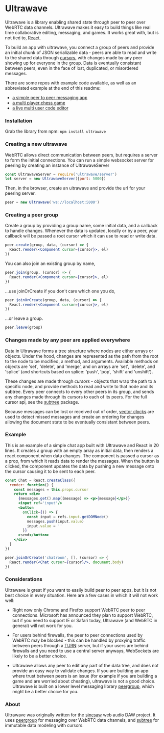 # Ultrawave

Ultrawave is a library enabling shared state through peer to peer over WebRTC data channels.  Ultrawave makes it easy to build things like real time collaborative editing, messaging, and games.  It works great with, but is not tied to, [React](//github.com/facebook/react).

To build an app with ultrawave, you connect a group of peers and provide an initial chunk of JSON serializable data - peers are able to read and write to the shared data through [cursors](//github.com/charlieschwabacher/subtree), with changes made by any peer showing up for everyone in the group.  Data is eventually consistant between peers, even in the face of lost, duplicated, or misordered messages.

There are some repos with example code available, as well as an abbreviated example at the end of this readme:
 - [a simple peer to peer messaging app](//github.com/charlieschwabacher/ultrawave-chat-example)
 - [a multi player chess game](//github.com/charlieschwabacher/ultrawave-chess-example)
 - [a live multi user code editor](//github.com/charlieschwabacher/ultrawave-editor-example)


### Installation

Grab the library from npm: `npm install ultrawave`


### Creating a new ultrawave

WebRTC allows direct communication between peers, but requires a server to form the initial connections.  You can run a simple websocket server for peering by creating an instance of UltrawaveServer

```javascript
const UltrawaveServer = require('ultrawave/server')
let server = new UltrawaveServer({port: 5000})
```

Then, in the browser, create an ultrawave and provide the url for your peering server.

```javascript
peer = new Ultrawave('ws://localhost:5000')
```


### Creating a peer group

Create a group by providing a group name, some initial data, and a callback to handle changes.  Whenever the data is updated, locally or by a peer, your callback will be passed a root cursor which it can use to read or write data.

```jsx
peer.create(group, data, (cursor) => {
  React.render(<Component cursor={cursor}>, el)
})
```
You can also join an existing group by name,
```jsx
peer.join(group, (cursor) => {
  React.render(<Component cursor={cursor}>, el)
})
```
...use joinOrCreate if you don't care which one you do,
```jsx
peer.joinOrCreate(group, data, (cursor) => {
  React.render(<Component cursor={cursor}>, el)
})
```
...or leave a group.
```javascript
peer.leave(group)
```


### Changes made by any peer are applied everywhere

Data in Ultrawave forms a tree structure where nodes are either arrays or objects.  Under the hood, changes are represented as the path from the root to the node to be modified, a method, and arguments.  Available methods on objects are 'set', 'delete', and 'merge', and on arrays are 'set', 'delete', and 'splice' (and shortcuts based on splice: 'push', 'pop', 'shift' and 'unshift').

These changes are made through *cursors* - objects that wrap the path to a specific node, and provide methods to read and write to that node and its subtree.  Every peer connects to every other peers in its group, and sends any changes made through its cursors to each of its peers.  For the full cursor api, see the [subtree](//github.com/charlieschwabacher/subtree) package.

Because messages can be lost or received out of order, [vector clocks](//en.wikipedia.org/wiki/Vector_clock) are used to detect missed messages and create an ordering for changes allowing the document state to be eventually consistant between peers.


### Example

This is an example of a simple chat app built with Ultrawave and React in 20 lines.  It creates a group with an empty array as initial data, then renders a react component when data changes.  The component is passed a cursor as a prop, from which it reads data to render the messages.  When the button is clicked, the component updates the data by pushing a new message onto the cursor causing it to be sent to each peer.

```jsx
const Chat = React.createClass({
  render: function() {
    const messages = this.props.cursor
    return <div>
      {messages.get().map((message) => <p>{message}</p>)}
      <input ref='input'/>
      <button
        onClick={() => {
          const input = refs.input.getDOMNode()
          messages.push(input.value)
          input.value = ''
        }}
      >send</button>
    </div>
  }
})

peer.joinOrCreate('chatroom', [], (cursor) => {
  React.render(<Chat cursor={cursor}/>, document.body)
})
```


### Considerations

Ultrawave is great if you want to easily build peer to peer apps, but it is not best choice in every situation.  Here are a few cases in which it will not work well:

- Right now only Chrome and Firefox support WebRTC peer to peer connections.  Microsoft has announced they plan to support WebRTC, but if you need to support IE or Safari today, Ultrawave (and WebRTC in general) will not work for you.

- For users behind firewalls, the peer to peer connections used by WebRTC may be blocked - this can be handled by proxying traffic between peers through a [TURN](//www.html5rocks.com/en/tutorials/webrtc/infrastructure/) server, but if your users are behind firewalls and you need to use a central server anyways, WebSockets are likely to be a better choice.

- Ultrawave allows any peer to edit any part of the data tree, and does not provide an easy way to validate changes.  If you are building an app where trust between peers is an issue (for example if you are building a game and are worried about cheating), ultrawave is not a good choice.  Ultrawave is built on a lower level messaging library [peergroup](//github.com/charlieschwabacher/peergroup), which might be a better choice for you.


### About

Ultrawave was originally written for the [sinesaw](//github.com/charlieschwabacher/sinesaw) web audio DAW project.  It uses [peergroup](//github.com/charlieschwabacher/peergroup) for messaging over WebRTC data channels, and [subtree](//github.com/charlieschwabacher/subtree) for immutable data modeling with cursors.
